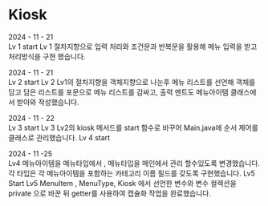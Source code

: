 # Kiosk

2024 - 11 - 21 \
Lv 1 start
Lv 1 절차지향으로 입력 처리와 조건문과 반복문을 활용해 메뉴 입력을 받고 처리방식을 구현
했습니다.

2024 - 11 - 21 \
Lv 2 start
Lv 2 Lv1의 절차지향을 객체지향으로 나눈후 메뉴 리스트를 선언해 객체를 담고
담은 리스트를 포문으로 메뉴 리스트를 감싸고, 출력 멘트도 메뉴아이템 클래스에서 받아와 작성했습니다.

2024 - 11 - 22 \
Lv 3 start
Lv 3 Lv2의 kiosk 메서드를 start 함수로 바꾸어 Main.java에 순서 제어를 클래스로 관리했습니다.
Lv 4 start

2024 - 11 -25 \
Lv4 메뉴아이템을 메뉴타입에서 , 메뉴타입을 메인에서 관리 할수있도록 변경했습니다.
각 타입은 각 메뉴아이템을 포함하는 카테고리 이름 필드를 갖도록 구현했습니다.
Lv5 Start
Lv5 MenuItem , MenuType, Kiosk 에서 선언한 변수와 변수 컬렉션을 private 으로 바꾼 뒤
getter를 사용하여 캡슐화 작업을 완료했습니다.